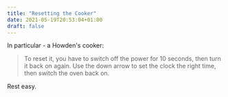 ```yaml
---
title: "Resetting the Cooker"
date: 2021-05-19T20:53:04+01:00
draft: false
---
```


In particular - a Howden's cooker:

> To reset it, you have to switch off the power for 10 seconds, then turn it back on again. Use the down arrow to set the clock the right time, then switch the oven back on.

Rest easy.
